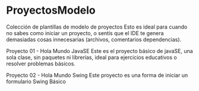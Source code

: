 # ProyectosModelo
Colección de plantillas de modelo de proyectos 
Esto es ideal para cuando no sabes como iniciar un proyecto, o sentís que el IDE te genera demasiadas cosas innecesarias (archivos, comentarios dependencias).


Proyecto 01 - Hola Mundo JavaSE
	Este es el proyecto básico de javaSE, una sola clase, sin paquetes ni librerías, ideal para ejercicios educativos o resolver problemas básicos.

Proyecto 02 - Hola Mundo Swing
	Este proyecto es una forma de iniciar un formulario Swing Básico
